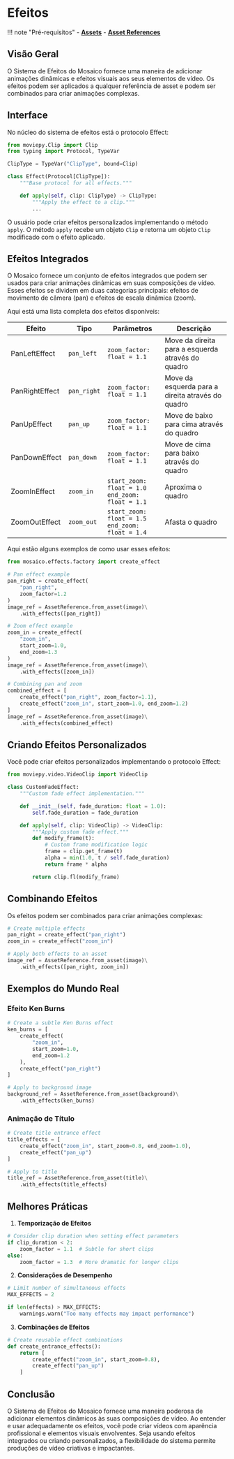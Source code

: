 # Efeitos

!!! note "Pré-requisitos"
    - [__Assets__](media-and-assets.md#assets-production-ready-elements)
    - [__Asset References__](media-and-assets.md#asset-references)

## Visão Geral

O Sistema de Efeitos do Mosaico fornece uma maneira de adicionar animações dinâmicas e efeitos visuais aos seus elementos de vídeo. Os efeitos podem ser aplicados a qualquer referência de asset e podem ser combinados para criar animações complexas.

## Interface

No núcleo do sistema de efeitos está o protocolo Effect:

```python
from moviepy.Clip import Clip
from typing import Protocol, TypeVar

ClipType = TypeVar("ClipType", bound=Clip)

class Effect(Protocol[ClipType]):
    """Base protocol for all effects."""

    def apply(self, clip: ClipType) -> ClipType:
        """Apply the effect to a clip."""
        ...
```

O usuário pode criar efeitos personalizados implementando o método `apply`. O método `apply` recebe um objeto `Clip` e retorna um objeto `Clip` modificado com o efeito aplicado.

## Efeitos Integrados

O Mosaico fornece um conjunto de efeitos integrados que podem ser usados para criar animações dinâmicas em suas composições de vídeo. Esses efeitos se dividem em duas categorias principais: efeitos de movimento de câmera (pan) e efeitos de escala dinâmica (zoom).

Aqui está uma lista completa dos efeitos disponíveis:

| Efeito | Tipo | Parâmetros | Descrição |
|--------|------|------------|-------------|
| PanLeftEffect | `pan_left` | `zoom_factor: float = 1.1` | Move da direita para a esquerda através do quadro |
| PanRightEffect | `pan_right` | `zoom_factor: float = 1.1` | Move da esquerda para a direita através do quadro |
| PanUpEffect | `pan_up` | `zoom_factor: float = 1.1` | Move de baixo para cima através do quadro |
| PanDownEffect | `pan_down` | `zoom_factor: float = 1.1` | Move de cima para baixo através do quadro |
| ZoomInEffect | `zoom_in` | `start_zoom: float = 1.0`<br>`end_zoom: float = 1.1` | Aproxima o quadro |
| ZoomOutEffect | `zoom_out` | `start_zoom: float = 1.5`<br>`end_zoom: float = 1.4` | Afasta o quadro |

Aqui estão alguns exemplos de como usar esses efeitos:

```python
from mosaico.effects.factory import create_effect

# Pan effect example
pan_right = create_effect(
    "pan_right",
    zoom_factor=1.2
)
image_ref = AssetReference.from_asset(image)\
    .with_effects([pan_right])

# Zoom effect example
zoom_in = create_effect(
    "zoom_in",
    start_zoom=1.0,
    end_zoom=1.3
)
image_ref = AssetReference.from_asset(image)\
    .with_effects([zoom_in])

# Combining pan and zoom
combined_effect = [
    create_effect("pan_right", zoom_factor=1.1),
    create_effect("zoom_in", start_zoom=1.0, end_zoom=1.2)
]
image_ref = AssetReference.from_asset(image)\
    .with_effects(combined_effect)
```

## Criando Efeitos Personalizados

Você pode criar efeitos personalizados implementando o protocolo Effect:

```python
from moviepy.video.VideoClip import VideoClip

class CustomFadeEffect:
    """Custom fade effect implementation."""

    def __init__(self, fade_duration: float = 1.0):
        self.fade_duration = fade_duration

    def apply(self, clip: VideoClip) -> VideoClip:
        """Apply custom fade effect."""
        def modify_frame(t):
            # Custom frame modification logic
            frame = clip.get_frame(t)
            alpha = min(1.0, t / self.fade_duration)
            return frame * alpha

        return clip.fl(modify_frame)
```

## Combinando Efeitos

Os efeitos podem ser combinados para criar animações complexas:

```python
# Create multiple effects
pan_right = create_effect("pan_right")
zoom_in = create_effect("zoom_in")

# Apply both effects to an asset
image_ref = AssetReference.from_asset(image)\
    .with_effects([pan_right, zoom_in])
```

## Exemplos do Mundo Real

### Efeito Ken Burns
```python
# Create a subtle Ken Burns effect
ken_burns = [
    create_effect(
        "zoom_in",
        start_zoom=1.0,
        end_zoom=1.2
    ),
    create_effect("pan_right")
]

# Apply to background image
background_ref = AssetReference.from_asset(background)\
    .with_effects(ken_burns)
```

### Animação de Título
```python
# Create title entrance effect
title_effects = [
    create_effect("zoom_in", start_zoom=0.8, end_zoom=1.0),
    create_effect("pan_up")
]

# Apply to title
title_ref = AssetReference.from_asset(title)\
    .with_effects(title_effects)
```

## Melhores Práticas

1. **Temporização de Efeitos**
```python
# Consider clip duration when setting effect parameters
if clip_duration < 2:
    zoom_factor = 1.1  # Subtle for short clips
else:
    zoom_factor = 1.3  # More dramatic for longer clips
```

2. **Considerações de Desempenho**
```python
# Limit number of simultaneous effects
MAX_EFFECTS = 2

if len(effects) > MAX_EFFECTS:
    warnings.warn("Too many effects may impact performance")
```

3. **Combinações de Efeitos**
```python
# Create reusable effect combinations
def create_entrance_effects():
    return [
        create_effect("zoom_in", start_zoom=0.8),
        create_effect("pan_up")
    ]
```

## Conclusão

O Sistema de Efeitos do Mosaico fornece uma maneira poderosa de adicionar elementos dinâmicos às suas composições de vídeo. Ao entender e usar adequadamente os efeitos, você pode criar vídeos com aparência profissional e elementos visuais envolventes. Seja usando efeitos integrados ou criando personalizados, a flexibilidade do sistema permite produções de vídeo criativas e impactantes.
